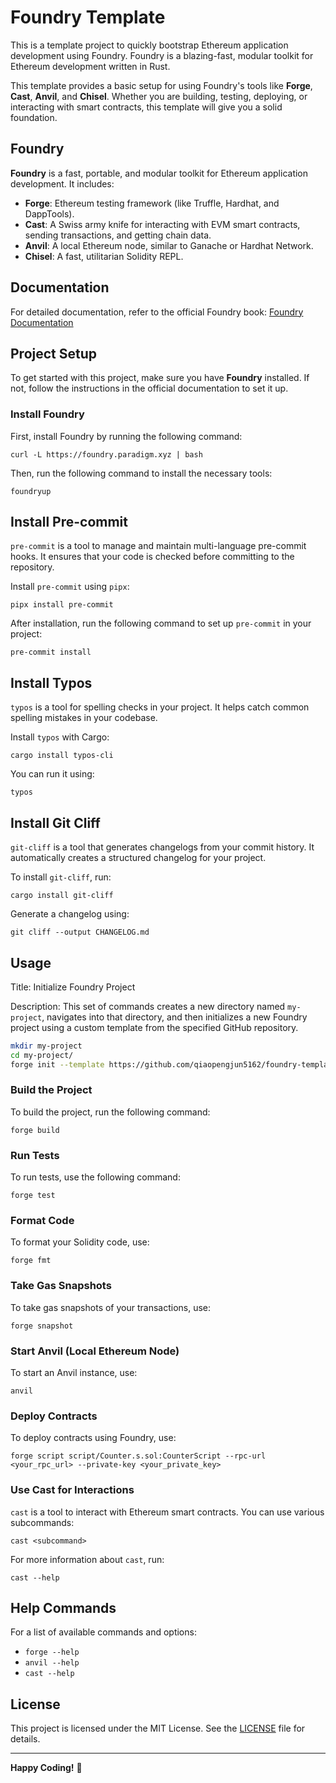 # Foundry Template

This is a template project to quickly bootstrap Ethereum application development using Foundry. Foundry is a blazing-fast, modular toolkit for Ethereum development written in Rust.

This template provides a basic setup for using Foundry's tools like **Forge**, **Cast**, **Anvil**, and **Chisel**. Whether you are building, testing, deploying, or interacting with smart contracts, this template will give you a solid foundation.

## Foundry

**Foundry** is a fast, portable, and modular toolkit for Ethereum application development. It includes:

- **Forge**: Ethereum testing framework (like Truffle, Hardhat, and DappTools).
- **Cast**: A Swiss army knife for interacting with EVM smart contracts, sending transactions, and getting chain data.
- **Anvil**: A local Ethereum node, similar to Ganache or Hardhat Network.
- **Chisel**: A fast, utilitarian Solidity REPL.

## Documentation

For detailed documentation, refer to the official Foundry book:
[Foundry Documentation](https://book.getfoundry.sh/)

## Project Setup

To get started with this project, make sure you have **Foundry** installed. If not, follow the instructions in the official documentation to set it up.

### Install Foundry

First, install Foundry by running the following command:

```shell
curl -L https://foundry.paradigm.xyz | bash
```

Then, run the following command to install the necessary tools:

```shell
foundryup
```

## Install Pre-commit

`pre-commit` is a tool to manage and maintain multi-language pre-commit hooks. It ensures that your code is checked before committing to the repository.

Install `pre-commit` using `pipx`:

```shell
pipx install pre-commit
```

After installation, run the following command to set up `pre-commit` in your project:

```shell
pre-commit install
```

## Install Typos

`typos` is a tool for spelling checks in your project. It helps catch common spelling mistakes in your codebase.

Install `typos` with Cargo:

```shell
cargo install typos-cli
```

You can run it using:

```shell
typos
```

## Install Git Cliff

`git-cliff` is a tool that generates changelogs from your commit history. It automatically creates a structured changelog for your project.

To install `git-cliff`, run:

```shell
cargo install git-cliff
```

Generate a changelog using:

```shell
git cliff --output CHANGELOG.md
```

## Usage

Title: Initialize Foundry Project

Description: This set of commands creates a new directory named `my-project`, navigates into that directory, and then initializes a new Foundry project using a custom template from the specified GitHub repository.

```bash
mkdir my-project
cd my-project/
forge init --template https://github.com/qiaopengjun5162/foundry-template
```

### Build the Project

To build the project, run the following command:

```shell
forge build
```

### Run Tests

To run tests, use the following command:

```shell
forge test
```

### Format Code

To format your Solidity code, use:

```shell
forge fmt
```

### Take Gas Snapshots

To take gas snapshots of your transactions, use:

```shell
forge snapshot
```

### Start Anvil (Local Ethereum Node)

To start an Anvil instance, use:

```shell
anvil
```

### Deploy Contracts

To deploy contracts using Foundry, use:

```shell
forge script script/Counter.s.sol:CounterScript --rpc-url <your_rpc_url> --private-key <your_private_key>
```

### Use Cast for Interactions

`cast` is a tool to interact with Ethereum smart contracts. You can use various subcommands:

```shell
cast <subcommand>
```

For more information about `cast`, run:

```shell
cast --help
```

## Help Commands

For a list of available commands and options:

- `forge --help`
- `anvil --help`
- `cast --help`

## License

This project is licensed under the MIT License. See the [LICENSE](LICENSE) file for details.

---

**Happy Coding!** 🚀
